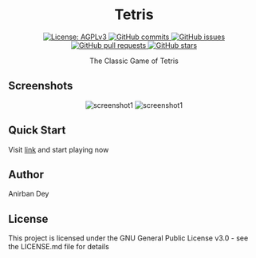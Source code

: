 <h1 align="center"> Tetris </h1>

<p align="center">
  <a href="https://www.gnu.org/licenses/agpl-3.0.en.html">
    <img alt="License: AGPLv3" src="https://shields.io/badge/License-AGPL%20v3-blue.svg">
  </a>
  <a href="https://github.com/awesomeDev12/Tetris/commits/master">
    <img alt="GitHub commits" src="https://img.shields.io/github/commit-activity/y/awesomeDev12/Tetris?color=red&label=commits">
  </a>
  <a href="https://github.com/awesomeDev12/Tetris/issues">
    <img alt="GitHub issues" src="https://img.shields.io/github/issues/awesomeDev12/Tetris?color=important">
  </a>
  <a href="https://github.com/awesomeDev12/Tetris/pulls">
    <img alt="GitHub pull requests" src="https://img.shields.io/github/issues-pr/awesomeDev12/Tetris?color=blueviolet">
  </a>
  <a href="https://github.com/awesomeDev12/Tetris/stargazers">
    <img alt="GitHub stars" src="https://img.shields.io/github/stars/awesomeDev12/Tetris?style=social">
  </a>
</p>


<p align="center">
The Classic Game of Tetris
</p>

## Screenshots
<div align="center" style=""> 

  <img alt="screenshot1" style="max-width:40vw;" src="https://awesomedev12.github.io/assets/Tetris/screenshots/screenshot1.png">
  <img alt="screenshot1" style="max-width:40vw;" src="https://awesomedev12.github.io/assets/Tetris/screenshots/screenshot2.png">

</div>

## Quick Start
Visit 
<a href="https://awesomedev12.github.io/Tetris/">link</a>
and start playing now


## Author

<a href = "https://awesomedev12.github.io/site" style="text-decoration: none; color: inherit;">Anirban Dey</a>

## License

This project is licensed under the GNU General Public License v3.0 - see the LICENSE.md file for details
